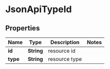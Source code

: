 
# JsonApiTypeId

## Properties
Name | Type | Description | Notes
------------ | ------------- | ------------- | -------------
**id** | **String** | resource id | 
**type** | **String** | resource type | 




